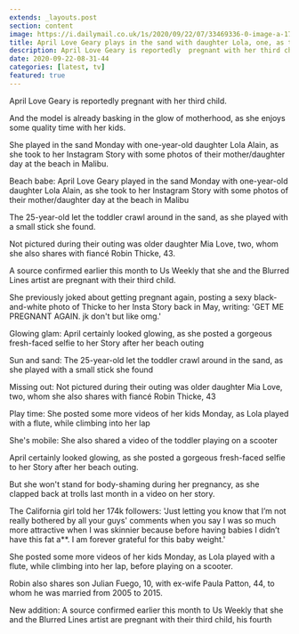 ```yaml
---
extends: _layouts.post
section: content
image: https://i.dailymail.co.uk/1s/2020/09/22/07/33469336-0-image-a-175_1600757548571.jpg 
title: April Love Geary plays in the sand with daughter Lola, one, as they hit the beach in Malibu 
description: April Love Geary is reportedly  pregnant with her third child. And the model is already basking in the glow of motherhood, as she enjoys some quality time with her kids. 
date: 2020-09-22-08-31-44 
categories: [latest, tv] 
featured: true 
--- 
```

April Love Geary is reportedly pregnant with her third child.

And the model is already basking in the glow of motherhood, as she enjoys some quality time with her kids.

She played in the sand Monday with one-year-old daughter Lola Alain, as she took to her Instagram Story with some photos of their mother/daughter day at the beach in Malibu.

Beach babe: April Love Geary played in the sand Monday with one-year-old daughter Lola Alain, as she took to her Instagram Story with some photos of their mother/daughter day at the beach in Malibu

The 25-year-old let the toddler crawl around in the sand, as she played with a small stick she found.

Not pictured during their outing was older daughter Mia Love, two, whom she also shares with fiancé Robin Thicke, 43.

A source confirmed earlier this month to Us Weekly that she and the Blurred Lines artist are pregnant with their third child.

She previously joked about getting pregnant again, posting a sexy black-and-white photo of Thicke to her Insta Story back in May, writing: 'GET ME PREGNANT AGAIN. jk don't but like omg.' 

Glowing glam: April certainly looked glowing, as she posted a gorgeous fresh-faced selfie to her Story after her beach outing

Sun and sand: The 25-year-old let the toddler crawl around in the sand, as she played with a small stick she found

Missing out: Not pictured during their outing was older daughter Mia Love, two, whom she also shares with fiancé Robin Thicke, 43

Play time: She posted some more videos of her kids Monday, as Lola played with a flute, while climbing into her lap

She's mobile: She also shared a video of the toddler playing on a scooter

April certainly looked glowing, as she posted a gorgeous fresh-faced selfie to her Story after her beach outing.

But she won't stand for body-shaming during her pregnancy, as she clapped back at trolls last month in a video on her story.

The California girl told her 174k followers: 'Just letting you know that I’m not really bothered by all your guys' comments when you say I was so much more attractive when I was skinnier because before having babies I didn’t have this fat a**. I am forever grateful for this baby weight.'

She posted some more videos of her kids Monday, as Lola played with a flute, while climbing into her lap, before playing on a scooter.

Robin also shares son Julian Fuego, 10, with ex-wife Paula Patton, 44, to whom he was married from 2005 to 2015. 

New addition: A source confirmed earlier this month to Us Weekly that she and the Blurred Lines artist are pregnant with their third child, his fourth

